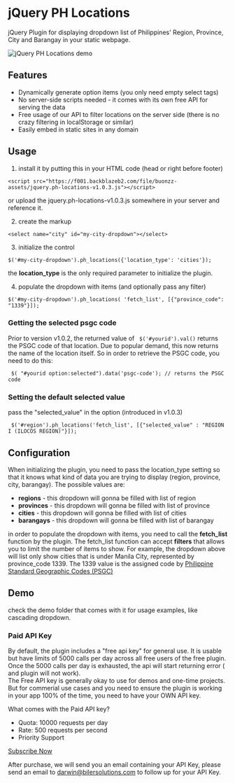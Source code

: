 # jQuery PH Locations

jQuery Plugin for displaying dropdown list of Philippines' Region, Province, City and Barangay in your static webpage.


![jQuery PH Locations demo](https://f001.backblazeb2.com/file/buonzz-assets/jquery-ph-locations-demo.gif)

## Features

* Dynamically generate option items (you only need empty select tags)
* No server-side scripts needed - it comes with its own free API for serving the data
* Free usage of our API to filter locations on the server side (there is no crazy filtering in localStorage or similar)
* Easily embed in static sites in any domain

## Usage

1. install it by putting this in your HTML code (head or right before footer)

```
<script src="https://f001.backblazeb2.com/file/buonzz-assets/jquery.ph-locations-v1.0.3.js"></script>
```
or upload the jquery.ph-locations-v1.0.3.js somewhere in your server and reference it.

2. create the markup
```
<select name="city" id="my-city-dropdown"></select>
```

3. initialize the control
```
$('#my-city-dropdown').ph_locations({'location_type': 'cities'});
```
the **location_type** is the only required parameter to initialize the plugin. 

4. populate the dropdown with items (and optionally pass any filter)

```
$('#my-city-dropdown').ph_locations( 'fetch_list', [{"province_code": "1339"}]);
```

### Getting the selected psgc code 

Prior to version v1.0.2, the returned value of ` $('#yourid').val()` returns the PSGC code of that location. Due to popular demand, this now returns the name of the location itself. So in order to retrieve the PSGC code, you need to do this:
```
 $( "#yourid option:selected").data('psgc-code'); // returns the PSGC code
```

### Setting the default selected value
pass the "selected_value" in the option (introduced in v1.0.3)
```
 $('#region').ph_locations('fetch_list', [{"selected_value" : "REGION I (ILOCOS REGION)"}]);
```

## Configuration 

When initializing the plugin, you need to pass the location_type setting so that it knows what kind of data you are trying to display (region, province, city, barangay). The possible values are:

* **regions** - this dropdown will gonna be filled with list of region
* **provinces** - this dropdown will gonna be filled with list of province
* **cities** - this dropdown will gonna be filled with list of cities
* **barangays** - this dropdown will gonna be filled with list of barangay

in order to populate the dropdown with items, you need to call the **fetch_list** function by the plugin. The fetch_list function can accept **filters** that allows you to limit the number of items to show. For example, the dropdown above will list only show cities that is under Manila City, represented by province_code 1339. The 1339 value is the assigned code by  [Philippine Standard Geographic Codes (PSGC)](https://psa.gov.ph/classification/psgc/)

## Demo

check the demo folder that comes with it for usage examples, like cascading dropdown.


### Paid API Key


By default, the plugin includes a "free api key" for general use. It is usable but have limits of 5000 calls per day across all free users of the free plugin.<br/>
Once the 5000 calls per day is exhausted, the api will start returning error ( and plugin will not work).<br/>
The Free API key is generally okay to use for demos and one-time projects. <br/>
But for commerial use cases and you need to ensure the plugin is working in your app 100% of the time, you need to have your OWN API key.<br/>

What comes with the Paid API key?
* Quota: 10000 requests per day
* Rate: 500 requests per second
* Priority Support

[Subscribe Now](https://www.paypal.com/webapps/billing/plans/subscribe?plan_id=P-4Y013985K3353770LMXJXGTQ)

After purchase, we will send you an email containing your API Key, please send an email to darwin@bilersolutions.com to follow up for your API Key.

